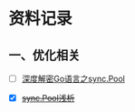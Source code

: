 # 资料记录

## 一、优化相关

- [ ] [深度解密Go语言之sync.Pool](https://www.cnblogs.com/qcrao-2018/p/12736031.html)
- [x] ~~[sync.Pool浅析](https://mp.weixin.qq.com/s/JDHoJjBN2B8ib67AR6jqbA)~~

